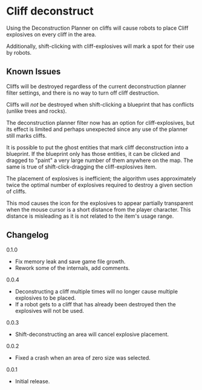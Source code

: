 # Cliff deconstruct

Using the Deconstruction Planner on cliffs will cause robots to place Cliff explosives on every cliff in the area.

Additionally, shift-clicking with cliff-explosives will mark a spot for their use
by robots.

## Known Issues

Cliffs will be destroyed regardless of the current deconstruction planner filter settings,
and there is no way to turn off cliff destruction.

Cliffs will *not* be destroyed when shift-clicking a blueprint that has conflicts (unlike
trees and rocks).

The deconstruction planner filter now has an option for cliff-explosives, but its
effect is limited and perhaps unexpected since any use of the planner still marks
cliffs.

It is possible to put the ghost entities that mark cliff deconstruction into a blueprint.
If the blueprint only has those entities, it can be clicked and dragged to "paint" a very
large number of them anywhere on the map.  The same is true of shift-click-dragging the
cliff-explosives item.

The placement of explosives is inefficient; the algorithm uses approximately twice the
optimal number of explosives required to destroy a given section of cliffs.

This mod causes the icon for the explosives to appear partially transparent when the
mouse cursor is a short distance from the player character.  This distance is misleading
as it is not related to the item's usage range.

## Changelog

0.1.0

* Fix memory leak and save game file growth.
* Rework some of the internals, add comments.

0.0.4

* Deconstructing a cliff multiple times will no longer cause multiple explosives to be placed.
* If a robot gets to a cliff that has already been destroyed then the explosives will not be used.

0.0.3

* Shift-deconstructing an area will cancel explosive placement.

0.0.2

* Fixed a crash when an area of zero size was selected.

0.0.1

* Initial release.
